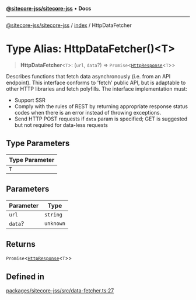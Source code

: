 [**@sitecore-jss/sitecore-jss**](../../README.md) • **Docs**

***

[@sitecore-jss/sitecore-jss](../../README.md) / [index](../README.md) / HttpDataFetcher

# Type Alias: HttpDataFetcher()\<T\>

> **HttpDataFetcher**\<`T`\>: (`url`, `data`?) => `Promise`\<[`HttpResponse`](../interfaces/HttpResponse.md)\<`T`\>\>

Describes functions that fetch data asynchronously (i.e. from an API endpoint).
This interface conforms to 'fetch' public API, but is adaptable to other HTTP libraries and
fetch polyfills.
The interface implementation must:
- Support SSR
- Comply with the rules of REST by returning appropriate response status codes when there is an error instead of throwing exceptions.
- Send HTTP POST requests if `data` param is specified; GET is suggested but not required for data-less requests

## Type Parameters

| Type Parameter |
| ------ |
| `T` |

## Parameters

| Parameter | Type |
| ------ | ------ |
| `url` | `string` |
| `data`? | `unknown` |

## Returns

`Promise`\<[`HttpResponse`](../interfaces/HttpResponse.md)\<`T`\>\>

## Defined in

[packages/sitecore-jss/src/data-fetcher.ts:27](https://github.com/Sitecore/jss/blob/fe1d78ae02ea5d97f1dff80e45e93416079d4dc7/packages/sitecore-jss/src/data-fetcher.ts#L27)
